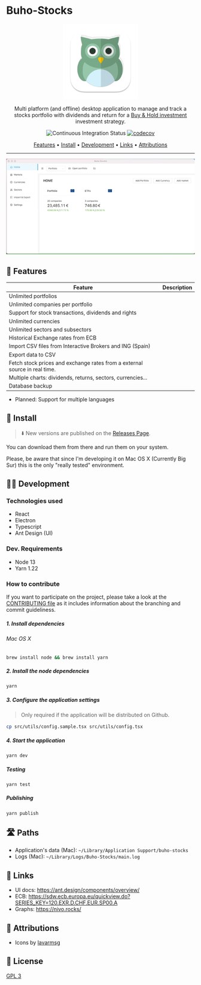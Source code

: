 # Buho-Stocks

<p align="center"><img src="logo.png" alt="Buho-Stocks logo" height="200"></p>

<p align="center">Multi platform (and offline) desktop application to manage and track a stocks portfolio with dividends and return for a <a href="https://en.wikipedia.org/wiki/Buy_and_hold" title="Wikipedia">Buy & Hold investment</a> investment strategy.</p>
<p align="center">
<img src="https://github.com/bocabitlabs/buho-stocks/workflows/Continuous%20Integration/badge.svg" alt="Continuous Integration Status"/>
<a href="https://codecov.io/gh/bocabitlabs/buho-stocks" title="CodeCov"><img src="https://codecov.io/gh/bocabitlabs/buho-stocks/branch/master/graph/badge.svg" alt="codecov"/></a>
</p>

<p align="center">
  <a href="#features">Features</a> •
  <a href="#install">Install</a> •
  <a href="#development">Development</a> •
  <a href="#links">Links</a> •
  <a href="#attributions">Attributions</a>
</p>

<hr/>

<p align="center"><img src="./docs/images/preview.gif" alt="Buho-Stocks preview"></p>

## 🎁 Features

| Feature  | Description  |
|---|---|
| Unlimited portfolios  |   |
| Unlimited companies per portfolio  |   |
| Support for stock transactions, dividends and rights | |
| Unlimited currencies | |
| Unlimited sectors and subsectors | |
| Historical Exchange rates from ECB | |
| Import CSV files from Interactive Brokers and ING (Spain) | |
| Export data to CSV | |
| Fetch stock prices and exchange rates from a external source in real time. |
| Multiple charts: dividends, returns, sectors, currencies... | |
| Database backup | |

- Planned: Support for multiple languages




## 🔧 Install

> ⬇️ New versions are published on the [Releases Page](https://github.com/bocabitlabs/buho-stocks/releases).

You can download them from there and run them on your system.

Please, be aware that since I'm developing it on Mac OS X (Currently Big Sur) this is the only "really tested" environment.

## 🧑‍💻 Development

### Technologies used

- React
- Electron
- Typescript
- Ant Design (UI)

### Dev. Requirements

- Node 13
- Yarn 1.22

### How to contribute

If you want to participate on the project, please take a look at
the [CONTRIBUTING file](/docs/CONTRIBUTING.md) as it includes information about the branching and commit guideliness.

##### 1. Install dependencies

###### Mac OS X

```bash
brew install node && brew install yarn
```

##### 2. Install the node dependencies

```bash
yarn
```

##### 3. Configure the application settings

> Only required if the application will be distributed on Github.

```bash
cp src/utils/config.sample.tsx src/utils/config.tsx
```

##### 4. Start the application

```bash
yarn dev
```

##### Testing

```bash
yarn test
```

##### Publishing

```bash
yarn publish
```

## 🛣 Paths

- Application's data (Mac): `~/Library/Application Support/buho-stocks`
- Logs (Mac): `~/Library/Logs/Buho-Stocks/main.log`

## 🔗 Links

- UI docs: https://ant.design/components/overview/
- ECB: https://sdw.ecb.europa.eu/quickview.do?SERIES_KEY=120.EXR.D.CHF.EUR.SP00.A
- Graphs: https://nivo.rocks/

## 🙏 Attributions

- Icons by [lavarmsg](https://www.vecteezy.com/members/lavarmsg)

## 📝 License

[GPL 3](LICENSE)

